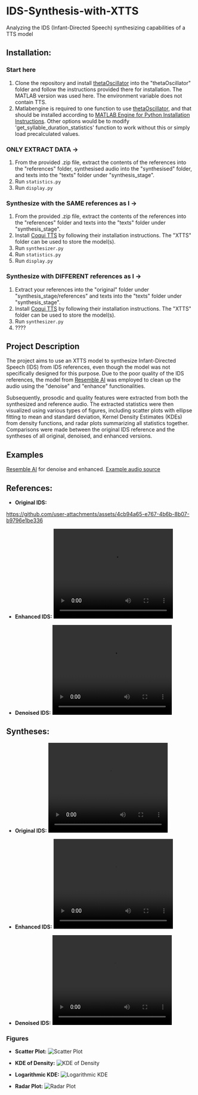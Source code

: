 # IDS-Synthesis-with-XTTS
Analyzing the IDS (Infant-Directed Speech) synthesizing capabilities of a TTS model

## Installation:
### Start here

1. Clone the repository and install [thetaOscillator](https://github.com/orasanen/thetaOscillator/blob/master) into the "thetaOscillator" folder and follow the instructions provided there for installation. The MATLAB version was used here. The environment variable does not contain TTS.
2. Matlabengine is required to one function to use [thetaOscillator](https://github.com/orasanen/thetaOscillator/blob/master), and that should be installed according to [MATLAB Engine for Python Installation Instructions](https://www.mathworks.com/help/matlab/matlab_external/install-the-matlab-engine-for-python.html). Other options would be to modify 'get_syllable_duration_statistics' function to work without this or simply load precalculated values.

### ONLY EXTRACT DATA ->

1. From the provided .zip file, extract the contents of the references into the "references" folder, synthesised audio into the "synthesised" folder, and texts into the "texts" folder under "synthesis_stage".
2. Run `statistics.py`
3. Run `display.py`

### Synthesize with the SAME references as I ->

1. From the provided .zip file, extract the contents of the references into the "references" folder and texts into the "texts" folder under "synthesis_stage".
2. Install [Coqui TTS](https://github.com/coqui-ai/TTS) by following their installation instructions. The "XTTS" folder can be used to store the model(s).
3. Run `synthesizer.py`
4. Run `statistics.py`
5. Run `display.py`

### Synthesize with DIFFERENT references as I ->

1. Extract your references into the "original" folder under "synthesis_stage/references" and texts into the "texts" folder under "synthesis_stage".
2. Install [Coqui TTS](https://github.com/coqui-ai/TTS) by following their installation instructions. The "XTTS" folder can be used to store the model(s).
3. Run `synthesizer.py`
4. ????

## Project Description

The project aims to use an XTTS model to synthesize Infant-Directed Speech (IDS) from IDS references, even though the model was not specifically designed for this purpose. Due to the poor quality of the IDS references, the model from [Resemble AI](https://github.com/resemble-ai/resemble-enhance) was employed to clean up the audio using the "denoise" and "enhance" functionalities.

Subsequently, prosodic and quality features were extracted from both the synthesized and reference audio. The extracted statistics were then visualized using various types of figures, including scatter plots with ellipse fitting to mean and standard deviation, Kernel Density Estimates (KDEs) from density functions, and radar plots summarizing all statistics together. Comparisons were made between the original IDS reference and the syntheses of all original, denoised, and enhanced versions.

## Examples

[Resemble AI](https://github.com/resemble-ai/resemble-enhance) for denoise and enhanced. [Example audio source](https://www.youtube.com/watch?v=F9qS_AZCdgM)

## References:

- **Original IDS:**

https://github.com/user-attachments/assets/4cb94a65-e767-4b6b-8b07-b9796e1be336

- **Enhanced IDS:**
  <video width="320" height="240" controls>
    <source src="https://github.com/your-username/your-repo/raw/main/examples/IDS_example_enhanced.mp4" type="video/mp4">
    Your browser does not support the video tag.
  </video>

- **Denoised IDS:**
  <video width="320" height="240" controls>
    <source src="https://github.com/your-username/your-repo/raw/main/examples/IDS_example_denoised.mp4" type="video/mp4">
    Your browser does not support the video tag.
  </video>

## Syntheses:

- **Original IDS:**
  <video width="320" height="240" controls>
    <source src="https://github.com/your-username/your-repo/raw/main/examples/xtts_IDS_example_original_GILES_1.mp4" type="video/mp4">
    Your browser does not support the video tag.
  </video>

- **Enhanced IDS:**
  <video width="320" height="240" controls>
    <source src="https://github.com/your-username/your-repo/raw/main/examples/xtts_IDS_example_enhanced_GILES_1.mp4" type="video/mp4">
    Your browser does not support the video tag.
  </video>

- **Denoised IDS:**
  <video width="320" height="240" controls>
    <source src="https://github.com/your-username/your-repo/raw/main/examples/xtts_IDS_example_denoised_GILES_1.mp4" type="video/mp4">
    Your browser does not support the video tag.
  </video>

### Figures

- **Scatter Plot:**
  ![Scatter Plot](examples/f0_sd_mean_scatter-1.png)

- **KDE of Density:**
  ![KDE of Density](examples/f0_kde_plot-1.png)

- **Logarithmic KDE:**
  ![Logarithmic KDE](examples/f0_logarithmic_kde_plot-1.png)

- **Radar Plot:**
  ![Radar Plot](examples/denoised_concat_9.wav_radar_plot-1.png)
